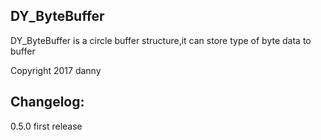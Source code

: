 
## DY_ByteBuffer

 DY_ByteBuffer is a circle buffer structure,it can store type of byte data to buffer


 Copyright 2017 danny

## Changelog:

0.5.0 first release

